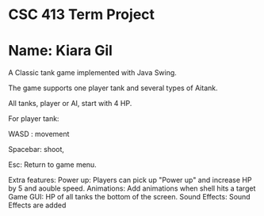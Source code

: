 # CSC 413 Term Project

# Name: Kiara Gil

A Classic tank game implemented with Java Swing.

The game supports one player tank and several types of Aitank.

All tanks, player or AI, start with 4 HP. 

For player tank: 

WASD : movement
            
Spacebar: shoot,
	
Esc: Return to game menu.

Extra features:
Power up: Players can pick up "Power up" and increase HP by 5 and aouble speed.
Animations: Add animations when shell hits a target
Game GUI: HP of all tanks the bottom of the screen.
Sound Effects: Sound Effects are added
